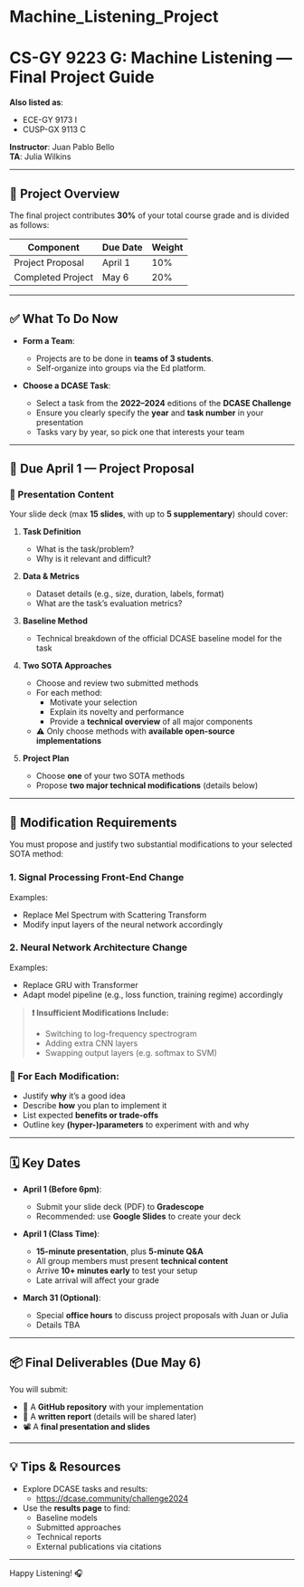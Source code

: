 # Machine_Listening_Project

# CS-GY 9223 G: Machine Listening — Final Project Guide

**Also listed as**:  
- ECE-GY 9173 I  
- CUSP-GX 9113 C  

**Instructor**: Juan Pablo Bello  
**TA**: Julia Wilkins  

---

## 📌 Project Overview

The final project contributes **30%** of your total course grade and is divided as follows:

| Component            | Due Date   | Weight |
|---------------------|------------|--------|
| Project Proposal     | April 1    | 10%    |
| Completed Project    | May 6      | 20%    |

---

## ✅ What To Do Now

- **Form a Team**:  
  - Projects are to be done in **teams of 3 students**.  
  - Self-organize into groups via the Ed platform.

- **Choose a DCASE Task**:  
  - Select a task from the **2022–2024** editions of the **DCASE Challenge**  
  - Ensure you clearly specify the **year** and **task number** in your presentation  
  - Tasks vary by year, so pick one that interests your team

---

## 📅 Due April 1 — Project Proposal

### 📖 Presentation Content

Your slide deck (max **15 slides**, with up to **5 supplementary**) should cover:

1. **Task Definition**
   - What is the task/problem?
   - Why is it relevant and difficult?

2. **Data & Metrics**
   - Dataset details (e.g., size, duration, labels, format)
   - What are the task’s evaluation metrics?

3. **Baseline Method**
   - Technical breakdown of the official DCASE baseline model for the task

4. **Two SOTA Approaches**
   - Choose and review two submitted methods  
   - For each method:  
     - Motivate your selection  
     - Explain its novelty and performance  
     - Provide a **technical overview** of all major components  
   - ⚠️ Only choose methods with **available open-source implementations**

5. **Project Plan**
   - Choose **one** of your two SOTA methods  
   - Propose **two major technical modifications** (details below)

---

## 🔧 Modification Requirements

You must propose and justify two substantial modifications to your selected SOTA method:

### 1. Signal Processing Front-End Change
Examples:
- Replace Mel Spectrum with Scattering Transform  
- Modify input layers of the neural network accordingly

### 2. Neural Network Architecture Change
Examples:
- Replace GRU with Transformer  
- Adapt model pipeline (e.g., loss function, training regime) accordingly

> **❗ Insufficient Modifications Include:**
> - Switching to log-frequency spectrogram
> - Adding extra CNN layers
> - Swapping output layers (e.g. softmax to SVM)

### 📌 For Each Modification:
- Justify **why** it’s a good idea  
- Describe **how** you plan to implement it  
- List expected **benefits or trade-offs**  
- Outline key **(hyper-)parameters** to experiment with and why

---

## 🗓️ Key Dates

- **April 1 (Before 6pm)**:  
  - Submit your slide deck (PDF) to **Gradescope**  
  - Recommended: use **Google Slides** to create your deck

- **April 1 (Class Time)**:
  - **15-minute presentation**, plus **5-minute Q&A**  
  - All group members must present **technical content**  
  - Arrive **10+ minutes early** to test your setup  
  - Late arrival will affect your grade

- **March 31 (Optional)**:
  - Special **office hours** to discuss project proposals with Juan or Julia  
  - Details TBA

---

## 📦 Final Deliverables (Due May 6)

You will submit:

- 📂 A **GitHub repository** with your implementation  
- 📝 A **written report** (details will be shared later)  
- 📽️ A **final presentation and slides**

---

## 💡 Tips & Resources

- Explore DCASE tasks and results:
  - https://dcase.community/challenge2024
- Use the **results page** to find:
  - Baseline models
  - Submitted approaches
  - Technical reports
  - External publications via citations

---

Happy Listening! 🎧  
